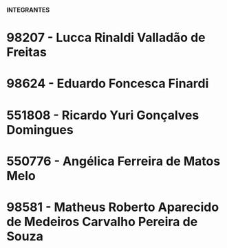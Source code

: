 **INTEGRANTES**

# 98207 - Lucca Rinaldi Valladão de Freitas

# 98624 - Eduardo Foncesca Finardi

# 551808 - Ricardo Yuri Gonçalves Domingues

# 550776 - Angélica Ferreira de Matos Melo

# 98581 - Matheus Roberto Aparecido de Medeiros Carvalho Pereira de Souza
